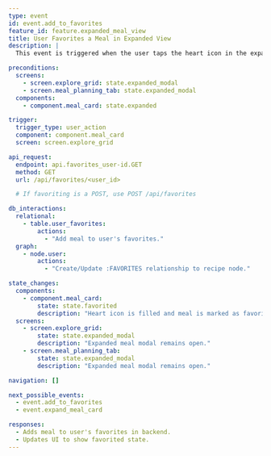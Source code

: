 ```yaml
---
type: event
id: event.add_to_favorites
feature_id: feature.expanded_meal_view
title: User Favorites a Meal in Expanded View
description: |
  This event is triggered when the user taps the heart icon in the expanded meal view modal. The app sends a request to the backend to add the meal to the user's favorites and updates the UI to reflect the favorited state.

preconditions:
  screens:
    - screen.explore_grid: state.expanded_modal
    - screen.meal_planning_tab: state.expanded_modal
  components:
    - component.meal_card: state.expanded

trigger:
  trigger_type: user_action
  component: component.meal_card
  screen: screen.explore_grid

api_request:
  endpoint: api.favorites_user-id.GET
  method: GET
  url: /api/favorites/<user_id>

  # If favoriting is a POST, use POST /api/favorites

db_interactions:
  relational:
    - table.user_favorites:
        actions:
          - "Add meal to user's favorites."
  graph:
    - node.user:
        actions:
          - "Create/Update :FAVORITES relationship to recipe node."

state_changes:
  components:
    - component.meal_card:
        state: state.favorited
        description: "Heart icon is filled and meal is marked as favorited."
  screens:
    - screen.explore_grid:
        state: state.expanded_modal
        description: "Expanded meal modal remains open."
    - screen.meal_planning_tab:
        state: state.expanded_modal
        description: "Expanded meal modal remains open."

navigation: []

next_possible_events:
  - event.add_to_favorites
  - event.expand_meal_card

responses:
  - Adds meal to user's favorites in backend.
  - Updates UI to show favorited state.
---
```

